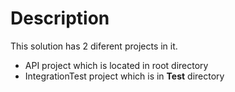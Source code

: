 # Description
This solution has 2 diferent projects in it.

- API project which is located in root directory
- IntegrationTest project which is in **Test** directory


